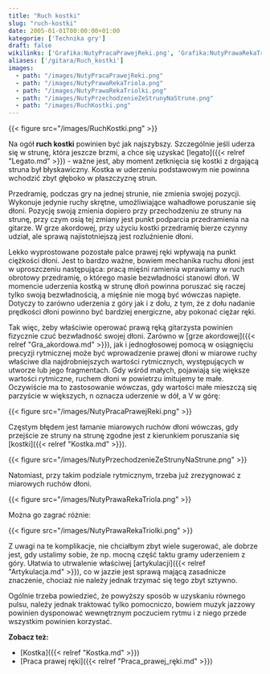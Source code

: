 ```yaml
---
title: "Ruch kostki"
slug: "ruch-kostki"
date: 2005-01-01T00:00:00+01:00
kategorie: ['Technika gry']
draft: false
wikilinks: ['Grafika:NutyPracaPrawejReki.png', 'Grafika:NutyPrawaRekaTriola.png', 'Grafika:NutyPrawaRekaTriolki.png', 'Grafika:NutyPrzechodzenieZeStrunyNaStrune.png', 'Grafika:RuchKostki.png', 'Kostka', 'Praca_prawej_r%C4%99ki', 'artykulacja', 'gra_akordowa', 'kostka', 'legato']
aliases: ['/gitara/Ruch_kostki']
images:
  - path: "/images/NutyPracaPrawejReki.png"
  - path: "/images/NutyPrawaRekaTriola.png"
  - path: "/images/NutyPrawaRekaTriolki.png"
  - path: "/images/NutyPrzechodzenieZeStrunyNaStrune.png"
  - path: "/images/RuchKostki.png"
---
```

{{< figure src="/images/RuchKostki.png" >}}

Na ogół **ruch kostki** powinien być jak najszybszy. Szczególnie jeśli
uderza się w strunę, która jeszcze brzmi, a chce się uzyskać
[legato]({{< relref "Legato.md" >}}) - ważne jest, aby moment zetknięcia się
kostki z drgającą struna był błyskawiczny. Kostka w uderzeniu
podstawowym nie powinna wchodzić zbyt głęboko w płaszczyznę strun.

Przedramię, podczas gry na jednej strunie, nie zmienia swojej pozycji.
Wykonuje jedynie ruchy skrętne, umożliwiające wahadłowe poruszanie się
dłoni. Pozycję swoją zmienia dopiero przy przechodzeniu ze struny na
strunę, przy czym osią tej zmiany jest punkt podparcia przedramienia na
gitarze. W grze akordowej, przy użyciu kostki przedramię bierze czynny
udział, ale sprawą najistotniejszą jest rozluźnienie dłoni.

Lekko wyprostowane pozostałe palce prawej ręki wpływają na punkt
ciężkości dłoni. Jest to bardzo ważne, bowiem mechanika ruchu dłoni
jest w uproszczeniu następująca: pracą mięśni ramienia wprawiamy w ruch
obrotowy przedramię, o którego masie bezwładności stanowi dłoń. W
momencie uderzenia kostką w strunę dłoń powinna poruszać się raczej
tylko swoją bezwładnością, a mięśnie nie mogą być wówczas napięte.
Dotyczy to zarówno uderzenia z góry jak i z dołu, z tym, że z dołu
nadanie prędkości dłoni powinno być bardziej energiczne, aby pokonać
ciężar ręki.

Tak więc, żeby właściwie operować prawą ręką gitarzysta powinien
fizycznie czuć bezwładność swojej dłoni. Zarówno w [grze
akordowej]({{< relref "Gra_akordowa.md" >}}), jak i jednogłosowej pomocą w
osiągnięciu precyzji rytmicznej może być wprowadzenie prawej dłoni w
miarowe ruchy właściwe dla najdrobniejszych wartości rytmicznych,
występujących w utworze lub jego fragmentach. Gdy wśród małych,
pojawiają się większe wartości rytmiczne, ruchem dłoni w powietrzu
imitujemy te małe. Oczywiście ma to zastosowanie wówczas, gdy wartości
małe mieszczą się parzyście w większych, n oznacza uderzenie w dół, a V
w górę:

{{< figure src="/images/NutyPracaPrawejReki.png" >}}

Częstym błędem jest łamanie miarowych ruchów dłoni wówczas, gdy
przejście ze struny na strunę zgodne jest z kierunkiem poruszania się
[kostki]({{< relref "Kostka.md" >}}).

{{< figure src="/images/NutyPrzechodzenieZeStrunyNaStrune.png" >}}

Natomiast, przy takim podziale rytmicznym, trzeba już zrezygnować z
miarowych ruchów dłoni.

{{< figure src="/images/NutyPrawaRekaTriola.png" >}}

Można go zagrać różnie:

{{< figure src="/images/NutyPrawaRekaTriolki.png" >}}

Z uwagi na te komplikacje, nie chciałbym zbyt wiele sugerować, ale
dobrze jest, gdy ustalimy sobie, że np. mocną część taktu gramy
uderzeniem z góry. Ułatwia to utrwalenie właściwej
[artykulacji]({{< relref "Artykulacja.md" >}}), co w jazzie jest sprawą mającą
zasadnicze znaczenie, chociaż nie należy jednak trzymać się tego zbyt
sztywno.

Ogólnie trzeba powiedzieć, że powyższy sposób w uzyskaniu równego pulsu,
należy jednak traktować tylko pomocniczo, bowiem muzyk jazzowy powinien
dysponować wewnętrznym poczuciem rytmu i z niego przede wszystkim
powinien korzystać.

**Zobacz też:**

  - [Kostka]({{< relref "Kostka.md" >}})
  - [Praca prawej ręki]({{< relref "Praca_prawej_ręki.md" >}})

